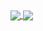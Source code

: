 <a href="https://github.com/ganddoffchan/github-readme-stats">
  <img align="center" src="https://github-readme-stats.vercel.app/api/pin/?username=ganddoffchan&repo=github-readme-stats" />
</a>
<a href="https://github.com/ganddoffchan/convoychat">
  <img align="center" src="https://github-readme-stats.vercel.app/api/pin/?username=ganddoffchan&repo=convoychat" />
</a>
